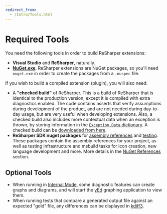 ```yaml
---
redirect_from:
  - /Intro/Tools.html
---
```


# Required Tools

You need the following tools in order to build ReSharper extensions:

* **Visual Studio** and **ReSharper**, naturally.
* **[NuGet.exe](https://nuget.codeplex.com/)**. ReSharper extensions are NuGet packages, so you'll need `nuget.exe` in order to create the packages from a `.nuspec` file.

If you wish to build a compiled extension (plugin), you will also need:

* A **"checked build"** of ReSharper. This is a build of ReSharper that is identical to the production version, except it is compiled with extra diagnostics enabled. The code contains asserts that verify assumptions during development of the product, and are not needed during day-to-day usage, but are very useful when developing extensions. Also, a checked build also includes more contextual data when an exception is thrown, by storing information in the [`Exception.Data` dictionary](http://msdn.microsoft.com/en-us/library/system.exception.data.aspx). A checked build can be [downloaded from here](http://resharper-support.jetbrains.com/entries/21206508-Where-can-I-download-an-old-previous-ReSharper-version-).
* **ReSharper SDK nuget packages** for [assembly references](http://www.nuget.org/packages/JetBrains.ReSharper.SDK/) and [testing](http://www.nuget.org/packages/JetBrains.ReSharper.SDK.Tests/). These packages contain the assembly references for your project, as well as testing infrastructure and msbuild tasks for icon creation, new language development and more. More details in the [NuGet References](/Extensions/Plugins/ProjectSetup/NuGetReferences.md) section.

## Optional Tools

* When running in [Internal Mode](InternalMode.md), some diagnostic features can create graphs and diagrams, and will start the [yEd](http://www.yworks.com/en/products/yfiles/yed/) graphing application to view them.
* When running tests that compare a generated output file against an expected "gold" file, any differences can be displayed in [kdiff3](http://kdiff3.sourceforge.net).
